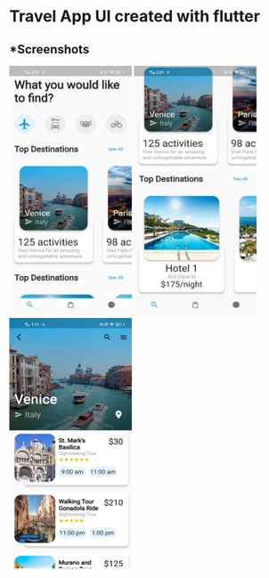 # Travel App UI created with flutter

## *Screenshots

<img src="https://github.com/abhay-2105/Flutter-Travel-UI/blob/master/screenshots/travel%20ui%20screenshot(2).jpeg" width=220 height=450> <img src="https://github.com/abhay-2105/Flutter-Travel-UI/blob/master/screenshots/travel%20ui%20screenshot(3).jpeg" width=220 height=450> <img src="https://github.com/abhay-2105/Flutter-Travel-UI/blob/master/screenshots/travel%20ui%20screenshot(1).jpeg" width=220 height=450>
